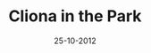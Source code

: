 ---
title: Cliona in the Park
url: cliona-in-park
comments: false
layout: photo
categories: [photos]
imageurl: http://farm9.staticflickr.com/8048/8122964780_0cffe3b3ba_b_d.jpg
flickrurl: http://www.flickr.com/photos/paulmmay/8122964780/in/set-72157601438812230
date: 25-10-2012
caption: Cliona in the park.  
---